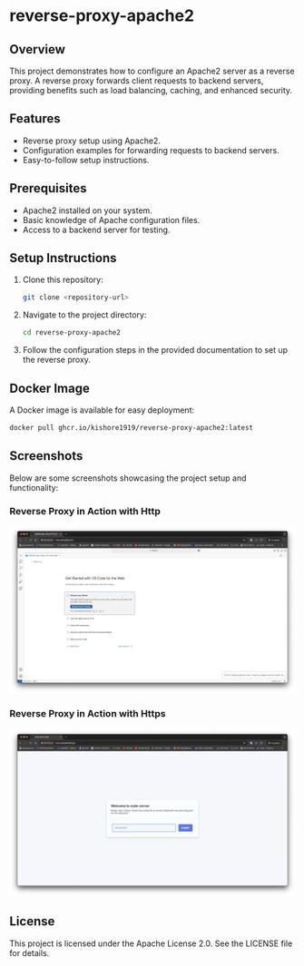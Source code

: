 # reverse-proxy-apache2

## Overview
This project demonstrates how to configure an Apache2 server as a reverse proxy. A reverse proxy forwards client requests to backend servers, providing benefits such as load balancing, caching, and enhanced security.

## Features
- Reverse proxy setup using Apache2.
- Configuration examples for forwarding requests to backend servers.
- Easy-to-follow setup instructions.

## Prerequisites
- Apache2 installed on your system.
- Basic knowledge of Apache configuration files.
- Access to a backend server for testing.

## Setup Instructions
1. Clone this repository:
   ```bash
   git clone <repository-url>
   ```
2. Navigate to the project directory:
   ```bash
   cd reverse-proxy-apache2
   ```
3. Follow the configuration steps in the provided documentation to set up the reverse proxy.

## Docker Image

A Docker image is available for easy deployment:

```bash
docker pull ghcr.io/kishore1919/reverse-proxy-apache2:latest
```

## Screenshots
Below are some screenshots showcasing the project setup and functionality:

### Reverse Proxy in Action with Http
![Reverse Proxy in Action](https://github.com/kishore1919/reverse-proxy-apache2/blob/main/ex1.png?raw=true)

### Reverse Proxy in Action with Https
![Reverse Proxy in Action](https://github.com/kishore1919/reverse-proxy-apache2/blob/main/ex2.png?raw=true)

## License
This project is licensed under the Apache License 2.0. See the LICENSE file for details.
